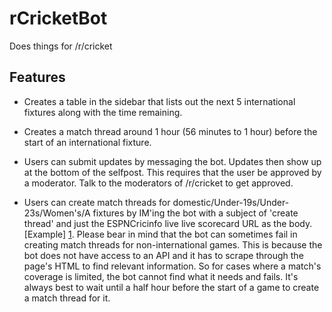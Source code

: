 rCricketBot
===========

Does things for /r/cricket

Features
--------

* Creates a table in the sidebar that lists out the next 5 international fixtures along with the time remaining.

* Creates a match thread around 1 hour (56 minutes to 1 hour) before the start of an international fixture.

* Users can submit updates by messaging the bot. Updates then show up at the bottom of the selfpost. This requires that the user be approved by a moderator. Talk to the moderators of /r/cricket to get approved.

* Users can create match threads for domestic/Under-19s/Under-23s/Women's/A fixtures by IM'ing the bot with a subject of 'create thread' and just the ESPNCricinfo live live scorecard URL as the body. [Example] [1]. Please bear in mind that the bot can sometimes fail in creating match threads for non-international games. This is because the bot does not have access to an API and it has to scrape through the page's HTML to find relevant information. So for cases where a match's coverage is limited, the bot cannot find what it needs and fails. It's always best to wait until a half hour before the start of a game to create a match thread for it.
 
 [1]: http://i.imgur.com/pH5guDI.png "Example"